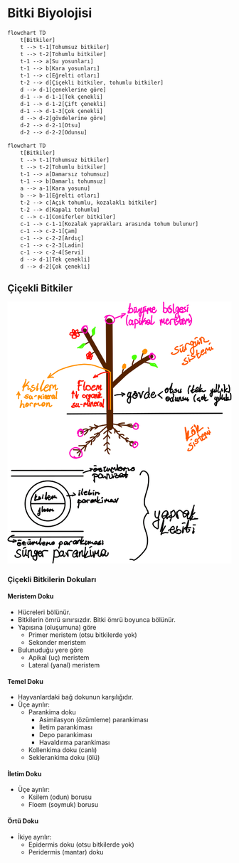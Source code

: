 # Bitki Biyolojisi

```mermaid
flowchart TD
    t[Bitkiler]
    t --> t-1[Tohumsuz bitkiler]
    t --> t-2[Tohumlu bitkiler]
    t-1 --> a[Su yosunları]
    t-1 --> b[Kara yosunları]
    t-1 --> c[Eğrelti otları]
    t-2 --> d[Çiçekli bitkiler, tohumlu bitkiler]
    d --> d-1[çeneklerine göre]
    d-1 --> d-1-1[Tek çenekli]
    d-1 --> d-1-2[Çift çenekli]
    d-1 --> d-1-3[Çok çenekli]
    d --> d-2[gövdelerine göre]
    d-2 --> d-2-1[Otsu]
    d-2 --> d-2-2[Odunsu]
```


```mermaid
flowchart TD
    t[Bitkiler]
    t --> t-1[Tohumsuz bitkiler]
    t --> t-2[Tohumlu bitkiler]
    t-1 --> a[Damarsız tohumsuz]
    t-1 --> b[Damarlı tohumsuz]
    a --> a-1[Kara yosunu]
    b --> b-1[Eğrelti otları]
    t-2 --> c[Açık tohumlu, kozalaklı bitkiler]
    t-2 --> d[Kapalı tohumlu]
    c --> c-1[Coniferler bitkiler]
    c-1 --> c-1-1[Kozalak yaprakları arasında tohum bulunur]
    c-1 --> c-2-1[Çam]
    c-1 --> c-2-2[Ardıç]
    c-1 --> c-2-3[Ladin]
    c-1 --> c-2-4[Servi]
    d --> d-1[Tek çenekli]
    d --> d-2[Çok çenekli]
```

## Çiçekli Bitkiler
![çiçekli bitkiler](img/çiçekli-bitki.svg) 

### Çiçekli Bitkilerin Dokuları
#### Meristem Doku
- Hücreleri bölünür.
- Bitkilerin ömrü sınırsızdır. Bitki ömrü boyunca bölünür.
- Yapısına (oluşumuna) göre
  - Primer meristem (otsu bitkilerde yok)
  - Sekonder meristem
- Bulunuduğu yere göre
  - Apikal (uç) meristem
  - Lateral (yanal) meristem

#### Temel Doku
- Hayvanlardaki bağ dokunun karşılığıdır.
- Üçe ayrılır:
  - Parankima doku
    - Asimilasyon (özümleme) parankiması
    - İletim parankiması
    - Depo parankiması
    - Havaldırma parankiması
  - Kollenkima doku (canlı)
  - Seklerankima doku (ölü)

#### İletim Doku
- Üçe ayrılır:
  - Ksilem (odun) borusu
  - Floem (soymuk) borusu

#### Örtü Doku
- İkiye ayrılır:
  - Epidermis doku (otsu bitkilerde yok)
  - Peridermis (mantar) doku 
